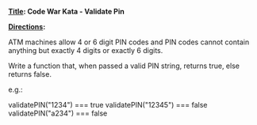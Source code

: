
**<u>Title</u>: Code War Kata - Validate Pin**

**<u>Directions</u>:**

ATM machines allow 4 or 6 digit PIN codes and PIN codes cannot contain anything but exactly 4 digits or exactly 6 digits.

Write a function that, when passed a valid PIN string, returns true, else returns false.

e.g.:

validatePIN("1234") === true
validatePIN("12345") === false
validatePIN("a234") === false
